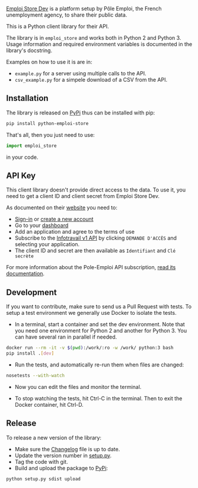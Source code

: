 [Emploi Store Dev](https://www.emploi-store-dev.fr/) is a platform setup by
Pôle Emploi, the French unemployment agency, to share their public data.

This is a Python client library for their API. 

The library is in `emploi_store` and works both in Python 2 and Python 3.
Usage information and required environment variables is documented in the
library's docstring.

Examples on how to use it is are in:

* `example.py` for a server using multiple calls to the API.
* `csv_example.py` for a simpele download of a CSV from the API.

## Installation

The library is released on
[PyPi](https://pypi.python.org/pypi/python-emploi-store) thus can be installed
with pip:

```sh
pip install python-emploi-store
```

That's all, then you just need to use:

```py
import emploi_store
```

in your code.

## API Key

This client library doesn't provide direct access to the data. To use it, you
need to get a client ID and client secret from Emploi Store Dev.

As documented on their
[website](https://www.emploi-store-dev.fr/portail-developpeur/donneesdoctechnique) you need to:

* [Sign-in](https://www.emploi-store-dev.fr/portail-developpeur/donneesdoctechnique:connexion) or [create a new account](https://www.emploi-store-dev.fr/portail-developpeur/creationutilisateur)
* Go to your [dashboard](https://www.emploi-store-dev.fr/portail-developpeur/tableaudebord)
* Add an application and agree to the terms of use
* Subscribe to the [Infotravail v1 API](https://www.emploi-store-dev.fr/portail-developpeur/detailapicatalogue/-infotravail-v1?id=57909ba23b2b8d019ee6cc5e) by clicking `DEMANDE D'ACCÈS` and selecting your application.
* The client ID and secret are then available as `Identifiant` and `Clé secrète`

For more information about the Pole-Emploi API subscription, [read its documentation](https://www.emploi-store-dev.fr/portail-developpeur-cms/home/catalogue-des-api/documentation-des-api/souscrire-api.html).


## Development

If you want to contribute, make sure to send us a Pull Request with tests. To
setup a test environment we generally use Docker to isolate the tests.

* In a terminal, start a container and set the dev environment. Note that you
  need one environment for Python 2 and another for Python 3. You can have
  several ran in parallel if needed.

```sh
docker run --rm -it -v $(pwd):/work/:ro -w /work/ python:3 bash
pip install .[dev]
```

* Run the tests, and automatically re-run them when files are changed:

```sh
nosetests --with-watch
```

* Now you can edit the files and monitor the terminal.

* To stop watching the tests, hit Ctrl-C in the terminal. Then to exit the
  Docker container, hit Ctrl-D.

## Release

To release a new version of the library:

* Make sure the [Changelog](./CHANGELOG.md) file is up to date.
* Update the version number in [setup.py](./setup.py).
* Tag the code with git.
* Build and upload the package to [PyPi](https://pypi.org/project/python-emploi-store/):

```sh
python setup.py sdist upload
```

